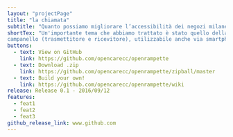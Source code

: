 ```yaml
---
layout: "projectPage"
title: "la chiamata"
subtitle: "Quanto possiamo migliorare l’accessibilità dei negozi milanesi mediante un campanello custom e una comunicazione adeguata ?"
shortTex: "Un'importante tema che abbiamo trattato è stato quello della chiamata; come possiamo migliorare l'accessibilità dei negozi milanesi migliorando l'esperienza di utilizzo del campanello di chiamata? Abbiamo sviluppato e testato un prototipo di un nuovo
campanello (trasmettitore e ricevitore), utilizzabile anche via smartphome."
buttons:
  - text: View on GitHub
    link: https://github.com/opencarecc/openrampette
  - text: Download .zip
    link: https://github.com/opencarecc/openrampette/zipball/master
  - text: Build your own!
    link: https://github.com/opencarecc/openrampette/wiki
release: Release 0.1 - 2016/09/12
features:
  - feat1
  - feat2
  - feat3
github_release_link: www.github.com
---
```




<!-- {% include release_notes.html %} -->
<!-- {% include contribute.html %} -->
